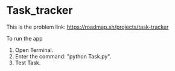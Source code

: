 # Task_tracker
This is the problem link: https://roadmap.sh/projects/task-tracker

To run the app

1. Open Terminal.
2. Enter the command: "python Task.py".
2. Test Task.
